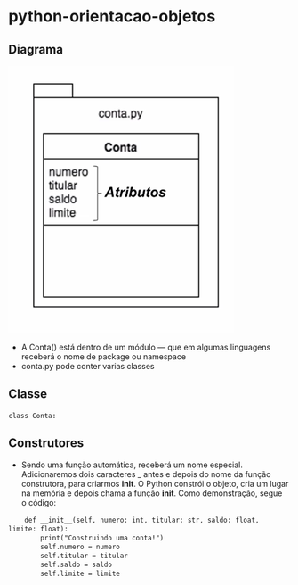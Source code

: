 # python-orientacao-objetos

## Diagrama

![alter txt](https://github.com/wagnersistemalima/python-orientacao-objetos/blob/main/image/diagrama.png)

* A Conta() está dentro de um módulo — que em algumas linguagens receberá o nome de package ou namespace
* conta.py pode conter varias classes

## Classe

```
class Conta:

```

## Construtores

* Sendo uma função automática, receberá um nome especial. Adicionaremos dois caracteres _ antes e depois do nome da função construtora,
para criarmos __init__. O Python constrói o objeto, cria um lugar na memória e depois chama a função __init__. Como demonstração, segue o código:

```
    def __init__(self, numero: int, titular: str, saldo: float, limite: float):
        print("Construindo uma conta!")
        self.numero = numero
        self.titular = titular
        self.saldo = saldo
        self.limite = limite
```
